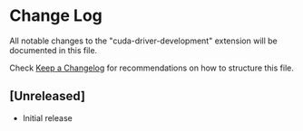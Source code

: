 # Change Log
All notable changes to the "cuda-driver-development" extension will be documented in this file.

Check [Keep a Changelog](http://keepachangelog.com/) for recommendations on how to structure this file.

## [Unreleased]
- Initial release